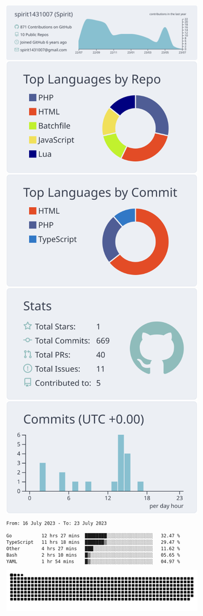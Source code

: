 [![](https://raw.githubusercontent.com/spirit1431007/spirit1431007/master/profile-summary-card-output/nord_bright/0-profile-details.svg)](https://git.io/spiritx)
[![](https://raw.githubusercontent.com/spirit1431007/spirit1431007/master/profile-summary-card-output/nord_bright/1-repos-per-language.svg)](https://git.io/spiritx) [![](https://raw.githubusercontent.com/spirit1431007/spirit1431007/master/profile-summary-card-output/nord_bright/2-most-commit-language.svg)](https://git.io/spiritx)
[![](https://raw.githubusercontent.com/spirit1431007/spirit1431007/master/profile-summary-card-output/nord_bright/3-stats.svg)](https://git.io/spiritx) [![](https://raw.githubusercontent.com/spirit1431007/spirit1431007/master/profile-summary-card-output/nord_bright/4-productive-time.svg)](https://git.io/spiritx)

<!--START_SECTION:waka-->

```txt
From: 16 July 2023 - To: 23 July 2023

Go           12 hrs 27 mins  ████████░░░░░░░░░░░░░░░░░   32.47 %
TypeScript   11 hrs 18 mins  ███████▒░░░░░░░░░░░░░░░░░   29.47 %
Other        4 hrs 27 mins   ███░░░░░░░░░░░░░░░░░░░░░░   11.62 %
Bash         2 hrs 10 mins   █▒░░░░░░░░░░░░░░░░░░░░░░░   05.65 %
YAML         1 hr 54 mins    █▒░░░░░░░░░░░░░░░░░░░░░░░   04.97 %
```

<!--END_SECTION:waka-->

![contribution](https://github.com/spirit1431007/spirit1431007/blob/output/github-contribution-grid-snake.svg)

